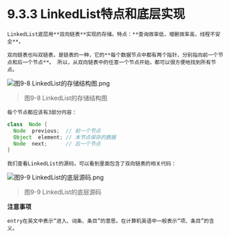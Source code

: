 # 9.3.3 LinkedList特点和底层实现

    LinkedList底层用**双向链表**实现的存储。特点：**查询效率低，增删效率高，线程不安全**。

    双向链表也叫双链表，是链表的一种，它的**每个数据节点中都有两个指针，分别指向前一个节点和后一个节点**。 所以，从双向链表中的任意一个节点开始，都可以很方便地找到所有节点。

![图9-8 LinkedList的存储结构图.png](https://www.sxt.cn/360shop/Public/admin/UEditor/20170524/1495616843888130.png)

> 图9-8 LinkedList的存储结构图

    每个节点都应该有3部分内容：

```java
class  Node {
  Node  previous;  // 前一个节点
  Object  element; // 本节点保存的数据
  Node  next;      // 后一个节点
}
```

    我们查看LinkedList的源码，可以看到里面包含了双向链表的相关代码：

![图9-9 LinkedList的底层源码.png](https://www.sxt.cn/360shop/Public/admin/UEditor/20170524/1495616905610598.png)

> 图9-9 LinkedList的底层源码

**注意事项**

    entry在英文中表示“进入、词条、条目”的意思。在计算机英语中一般表示“项、条目”的含义。